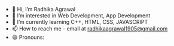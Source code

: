 - 👋 Hi, I’m Radhika Agrawal 
- 👀 I’m interested in Web Development, App Development 
- 🌱 I’m currently learning C++, HTML, CSS, JAVASCRIPT
- 📫 How to reach me - email at radhikaagrawal1905@gmail.com
- 😄 Pronouns: 


<!---
Radhikaag2006/Radhikaag2006 is a ✨ special ✨ repository because its `README.md` (this file) appears on your GitHub profile.
You can click the Preview link to take a look at your changes.
--->

